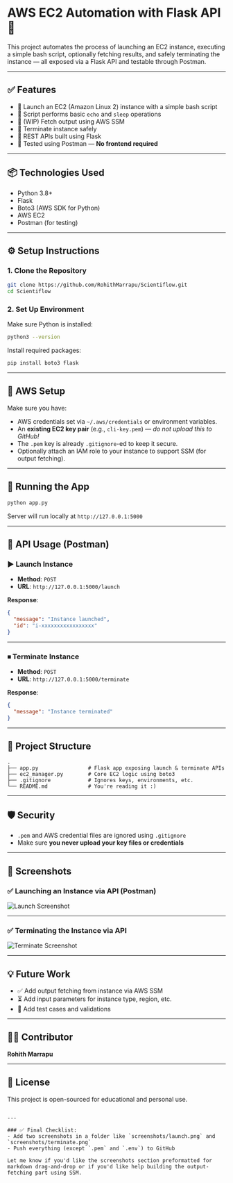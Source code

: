 
# AWS EC2 Automation with Flask API 🚀

This project automates the process of launching an EC2 instance, executing a simple bash script, optionally fetching results, and safely terminating the instance — all exposed via a Flask API and testable through Postman.

---

## ✅ Features

- 🔹 Launch an EC2 (Amazon Linux 2) instance with a simple bash script
- 🔹 Script performs basic `echo` and `sleep` operations
- 🔹 (WIP) Fetch output using AWS SSM
- 🔹 Terminate instance safely
- 🔹 REST APIs built using Flask
- 🔹 Tested using Postman — **No frontend required**

---

## 📦 Technologies Used

- Python 3.8+
- Flask
- Boto3 (AWS SDK for Python)
- AWS EC2
- Postman (for testing)

---

## ⚙️ Setup Instructions

### 1. Clone the Repository

```bash
git clone https://github.com/RohithMarrapu/Scientiflow.git
cd Scientiflow
````

### 2. Set Up Environment

Make sure Python is installed:

```bash
python3 --version
```

Install required packages:

```bash
pip install boto3 flask
```

---

## 🔐 AWS Setup

Make sure you have:

* AWS credentials set via `~/.aws/credentials` or environment variables.
* An **existing EC2 key pair** (e.g., `cli-key.pem`) — *do not upload this to GitHub!*
* The `.pem` key is already `.gitignore`-ed to keep it secure.
* Optionally attach an IAM role to your instance to support SSM (for output fetching).

---

## 🚀 Running the App

```bash
python app.py
```

Server will run locally at `http://127.0.0.1:5000`

---

## 🧪 API Usage (Postman)

### ▶️ Launch Instance

* **Method**: `POST`
* **URL**: `http://127.0.0.1:5000/launch`

**Response**:

```json
{
  "message": "Instance launched",
  "id": "i-xxxxxxxxxxxxxxxxx"
}
```

---

### ⏹ Terminate Instance

* **Method**: `POST`
* **URL**: `http://127.0.0.1:5000/terminate`

**Response**:

```json
{
  "message": "Instance terminated"
}
```

---

## 📂 Project Structure

```
.
├── app.py                # Flask app exposing launch & terminate APIs
├── ec2_manager.py        # Core EC2 logic using boto3
├── .gitignore            # Ignores keys, environments, etc.
└── README.md             # You're reading it :)
```

---

## 🛡️ Security

* `.pem` and AWS credential files are ignored using `.gitignore`
* Make sure **you never upload your key files or credentials**

---

## 📸 Screenshots

### ✅ Launching an Instance via API (Postman)

![Launch Screenshot](screenshots/launch.png)

---

### ✅ Terminating the Instance via API

![Terminate Screenshot](screenshots/terminate.png)

---

## 💡 Future Work

* ✅ Add output fetching from instance via AWS SSM
* ⏳ Add input parameters for instance type, region, etc.
* 🧪 Add test cases and validations

---

## 🙋‍♂️ Contributor

**Rohith Marrapu**

---

## 📜 License

This project is open-sourced for educational and personal use.

```

---

### ✅ Final Checklist:
- Add two screenshots in a folder like `screenshots/launch.png` and `screenshots/terminate.png`
- Push everything (except `.pem` and `.env`) to GitHub

Let me know if you'd like the screenshots section preformatted for markdown drag-and-drop or if you'd like help building the output-fetching part using SSM.
```

